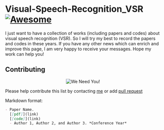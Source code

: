 # Visual-Speech-Recognition_VSR[![Awesome](https://awesome.re/badge.svg)](https://awesome.re)

I just want to have a collection of works (including papers and codes) about visual speech recognition (VSR).
So I will try my best to record the papers and codes in these years. If you have any other news which can enrich and improve this page, 
I am very happy to receive your messages. Hope my work can help you!

## Contributing
<p align="center">
  <img src="http://cdn1.sportngin.com/attachments/news_article/7269/5172/needyou_small.jpg" alt="We Need You!">
</p>

Please help contribute this list by contacting [me](739314837@qq.com) or add [pull request](https://github.com/luomingshuang/Visual-Speech-Recognition_VSR/pulls)

Markdown format:
```markdown
- Paper Name. 
  [[pdf]](link) 
  [[code]](link)
  - Author 1, Author 2, and Author 3. *Conference Year*
```
